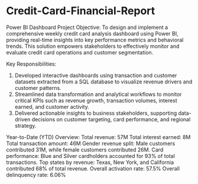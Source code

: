 # Credit-Card-Financial-Report
Power BI Dashboard
Project Objective:
To design and implement a comprehensive weekly credit card analysis dashboard using Power BI, providing real-time insights into key performance metrics and behavioral trends. This solution empowers stakeholders to effectively monitor and evaluate credit card operations and customer segmentation.

Key Responsibilities:
1. Developed interactive dashboards using transaction and customer datasets extracted from a SQL database to visualize revenue drivers and customer patterns.
2. Streamlined data transformation and analytical workflows to monitor critical KPIs such as revenue growth, transaction volumes, interest earned, and customer activity.
3. Delivered actionable insights to business stakeholders, supporting data-driven decisions on customer targeting, card performance, and regional strategy.

Year-to-Date (YTD) Overview:
Total revenue: 57M
Total interest earned: 8M
Total transaction amount: 46M
Gender revenue split: Male customers contributed 31M, while female customers contributed 26M.
Card performance: Blue and Silver cardholders accounted for 93% of total transactions.
Top states by revenue: Texas, New York, and California contributed 68% of total revenue.
Overall activation rate: 57.5%
Overall delinquency rate: 6.06%
